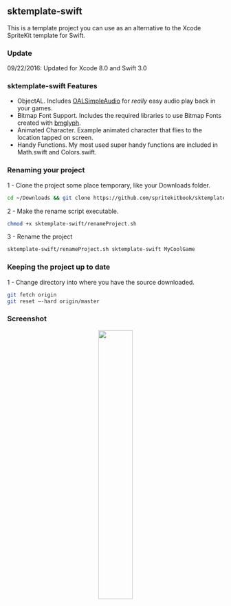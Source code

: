 ## sktemplate-swift

This is a template project you can use as an alternative to the Xcode SpriteKit template for Swift.

### Update
09/22/2016: Updated for Xcode 8.0 and Swift 3.0

### sktemplate-swift Features
* ObjectAL. Includes [OALSimpleAudio](http://kstenerud.github.io/ObjectAL-for-iPhone/) for *really* easy audio play back in your games.
* Bitmap Font Support. Includes the required libraries to use Bitmap Fonts created with [bmglyph](http://www.bmglyph.com). 
* Animated Character. Example animated character that flies to the location tapped on screen.
* Handy Functions. My most used super handy functions are included in Math.swift and Colors.swift. 

### Renaming your project
1 - Clone the project some place temporary, like your Downloads folder.
```bash
cd ~/Downloads && git clone https://github.com/spritekitbook/sktemplate-swift.git
```

2 - Make the rename script executable.
```bash
chmod +x sktemplate-swift/renameProject.sh
```

3 - Rename the project
```bash
sktemplate-swift/renameProject.sh sktemplate-swift MyCoolGame
```

### Keeping the project up to date
1 - Change directory into where you have the source downloaded.
```bash
git fetch origin
git reset —-hard origin/master
```


### Screenshot
<p align="center">
  <img src="https://github.com/spritekitbook/spritekitbook.github.io/blob/master/images/sktemplate-swift.png" width="40%">
</p>
